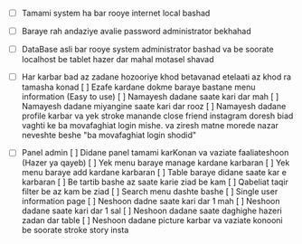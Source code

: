 - [ ] Tamami system ha bar rooye internet local bashad
- [ ] Baraye rah andaziye avalie password administrator bekhahad
- [ ] DataBase asli bar rooye system administrator bashad va be soorate localhost be tablet hazer dar mahal motasel shavad

- [ ] Har karbar bad az zadane hozooriye khod betavanad etelaati az khod ra tamasha konad
    [ ] Ezafe kardane dokme baraye bastane menu information (Easy to use)
    [ ] Namayesh dadane saate kari dar mah
    [ ] Namayesh dadane miyangine saate kari dar rooz
    [ ] Namayesh dadane profile karbar va yek stroke manande close friend instagram doresh biad vaghti ke ba movafaghiat login mishe. va ziresh matne morede nazar neveshte beshe "ba movafaghiat login shodid"

- [ ] Panel admin
    [ ] Didane panel tamami karKonan va vaziate faaliateshoon (Hazer ya qayeb)
    [ ] Yek menu baraye manage kardane karbaran
    [ ] Yek menu baraye add kardane karbaran
    [ ] Table baraye didane saate kar e karbaran
      [ ] Be tartib bashe az saate karie ziad be kam
        [ ] Qabeliat taqir filter be az kam be ziad
      [ ] Search menu dashte bashe
    [ ] Single user information page
      [ ] Neshoon dadne saate kari dar 1 mah
      [ ] Neshoon dadane saate kari dar 1 sal
      [ ] Neshoon dadane saate daghighe hazeri zadan dar table
      [ ] Neshoon dadane picture karbar va vaziate konooni be soorate stroke story insta
      
